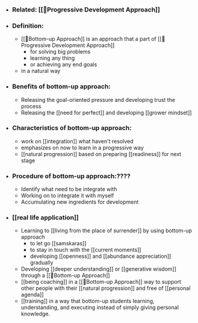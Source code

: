 - ### Related: [[🌱Progressive Development Approach]]
- ### Definition:
    - [[🌲Bottom-up Approach]] is an approach that a part of [[🌱Progressive Development Approach]]
        - for solving big problems
        - learning any thing
        - or achieving any end goals
    - in a natural way
- ### Benefits of bottom-up approach:
    - Releasing the goal-oriented pressure and developing trust the process
    - Releasing the [[need for perfect]] and developing [[grower mindset]]
- ### Characteristics of bottom-up approach:
    - work on [[integration]] what haven't resolved
    - emphasizes on now to learn in a progressive way
    - [[natural progression]] based on preparing [[readiness]] for next stage
- ### Procedure of bottom-up approach:????
    - Identify what need to be integrate with
    - Working on to integrate it with myself
    - Accumulating new ingredients for development
- ### [[real life application]]
    - Learning to [[living from the place of surrender]] by using bottom-up approach
        - to let go [[samskaras]]
        - to stay in touch with the [[current moments]]
        - developing [[openness]] and [[abundance appreciation]] gradually
    - Developing [[deeper understanding]] or [[generative wisdom]] through a [[🌲Bottom-up Approach]]
    - [[being coaching]] in a [[🌲Bottom-up Approach]] way to support other people with their [[natural progression]] and free of [[personal agenda]]
    - [[training]] in a way that bottom-up students learning, understanding, and executing instead of simply giving personal knowledge.
